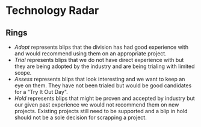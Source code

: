 # Technology Radar

## Rings

- *Adopt* represents blips that the division has had good experience with and
  would recommend using them on an appropriate project.
- *Trial* represents blips that we do not have direct experience with but they
  are being adopted by the industry and are being trialing with limited scope.
- *Assess* represents blips that look interesting and we want to keep an eye on
  them. They have not been trialed but would be good candidates for a
  "Try It Out Day".
- *Hold* represents blips that might be proven and accepted by industry but our
  given past experience we would not recommend them on new projects. Existing
  projects still need to be supported and a blip in hold should not be a sole
  decision for scrapping a project.
